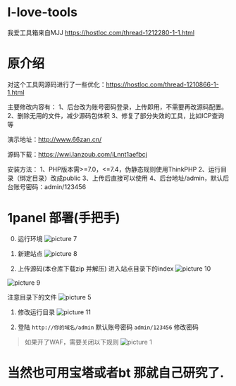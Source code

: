 # I-love-tools
我爱工具箱来自MJJ https://hostloc.com/thread-1212280-1-1.html

# 原介绍
对这个工具网源码进行了一些优化：https://hostloc.com/thread-1210866-1-1.html

主要修改内容有：
1、后台改为账号密码登录，上传即用，不需要再改源码配置。
2、删除无用的文件，减少源码包体积
3、修复了部分失效的工具，比如ICP查询等


演示地址：http://www.66zan.cn/

源码下载：https://wwi.lanzoub.com/iLnnt1aefbcj


安装方法：
1、PHP版本需>=7.0，<=7.4，伪静态规则使用ThinkPHP
2、运行目录（绑定目录）改成public
3、上传后直接可以使用
4、后台地址/admin，默认后台账号密码：admin/123456

# 1panel 部署(手把手)
0. 运行环境
   ![picture 7](https://i.imgur.com/5WtE4bU.png)  

1. 新建站点
   ![picture 8](https://i.imgur.com/6R3JM8a.png)  

2. 上传源码(本仓库下载zip 并解压)
进入站点目录下的index
![picture 10](https://i.imgur.com/09c5xlU.png)  

![picture 9](https://i.imgur.com/tjyv9H1.png)  

注意目录下的文件
![picture 5](https://i.imgur.com/633jOhQ.png)  

1. 修改运行目录
![picture 11](https://i.imgur.com/qUxRhyU.png)  

2. 登陆 `http://你的域名/admin` 默认账号密码 `admin/123456` 修改密码


> 如果开了WAF，需要关闭以下规则
![picture 1](https://i.imgur.com/IMQsZa8.png)  

# 当然也可用宝塔或者bt 那就自己研究了.